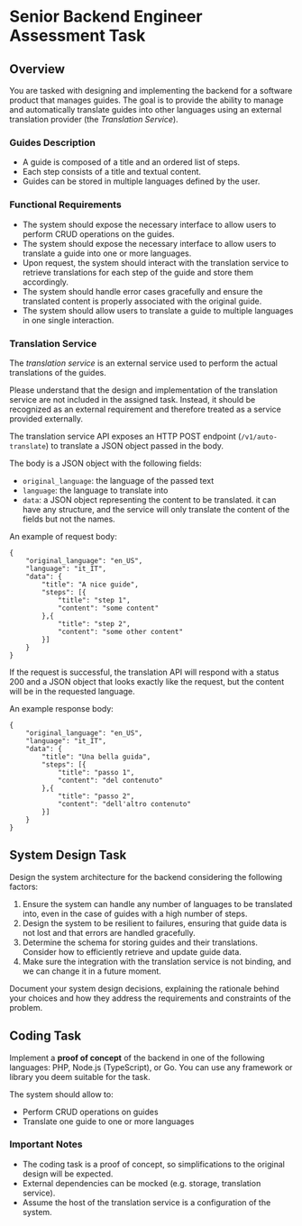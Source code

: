 # Senior Backend Engineer Assessment Task

## Overview
You are tasked with designing and implementing the backend for a software product that manages guides.
The goal is to provide the ability to manage and automatically translate guides into other languages using an
external translation provider (the _Translation Service_).

### Guides Description
* A guide is composed of a title and an ordered list of steps.
* Each step consists of a title and textual content.
* Guides can be stored in multiple languages defined by the user.

### Functional Requirements
* The system should expose the necessary interface to allow users to perform CRUD operations on the guides.
* The system should expose the necessary interface to allow users to translate a guide into one or more languages.
* Upon request, the system should interact with the translation service to retrieve translations for each step of the guide and store them accordingly.
* The system should handle error cases gracefully and ensure the translated content is properly associated with the original guide.
* The system should allow users to translate a guide to multiple languages in one single interaction.

### Translation Service
The _translation service_ is an external service used to perform the actual translations of the guides.

Please understand that the design and implementation of the translation service are not included in the assigned task.
Instead, it should be recognized as an external requirement and therefore treated as a service provided externally.

The translation service API exposes an HTTP POST endpoint (`/v1/auto-translate`) to translate a JSON object passed in the body.

The body is a JSON object with the following fields:
* `original_language`: the language of the passed text
* `language`: the language to translate into
* `data`: a JSON object representing the content to be translated.
  it can have any structure, and the service will only translate the content of the fields but not the names.

An example of request body:
```
{
    "original_language": "en_US",
    "language": "it_IT",
    "data": {
        "title": "A nice guide", 
        "steps": [{
            "title": "step 1",
            "content": "some content"
        },{
            "title": "step 2",
            "content": "some other content"
        }]
    }
}
```

If the request is successful, the translation API will respond with a status 200 and a JSON object that looks exactly like the request,
but the content will be in the requested language.

An example response body:
```
{
    "original_language": "en_US",
    "language": "it_IT",
    "data": {
        "title": "Una bella guida", 
        "steps": [{
            "title": "passo 1",
            "content": "del contenuto"
        },{
            "title": "passo 2",
            "content": "dell'altro contenuto"
        }]
    }
}
```

## System Design Task
Design the system architecture for the backend considering the following factors:

1. Ensure the system can handle any number of languages to be translated into, even in the case of guides with a high number of steps.
2. Design the system to be resilient to failures, ensuring that guide data is not lost and that errors are handled gracefully.
3. Determine the schema for storing guides and their translations. Consider how to efficiently retrieve and update guide data.
4. Make sure the integration with the translation service is not binding, and we can change it in a future moment.  

Document your system design decisions, explaining the rationale behind your choices and how they address the requirements and constraints of the problem.

## Coding Task
Implement a **proof of concept** of the backend in one of the following languages: PHP, Node.js (TypeScript), or Go.
You can use any framework or library you deem suitable for the task.

The system should allow to:

* Perform CRUD operations on guides
* Translate one guide to one or more languages

### Important Notes
* The coding task is a proof of concept, so simplifications to the original design will be expected.
* External dependencies can be mocked (e.g. storage, translation service).
* Assume the host of the translation service is a configuration of the system.
